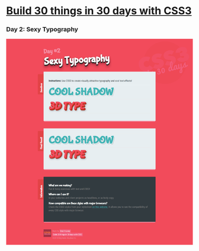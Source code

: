 # [Build 30 things in 30 days with CSS3][1]
[1]: https://codecollege.ca/p/css3-coding-challenge

### Day 2: Sexy Typography

![](./capture.png)
